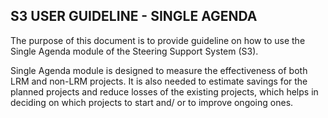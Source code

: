 ## **S3 USER GUIDELINE - SINGLE AGENDA**

The purpose of this document is to provide guideline on how to use the Single Agenda module of the Steering Support System \(S3\).

Single Agenda module is designed to measure the effectiveness of both LRM and non-LRM projects. It is also needed to estimate savings for the planned projects and reduce losses of the existing projects, which helps in deciding on which projects to start and/ or to improve ongoing ones.

